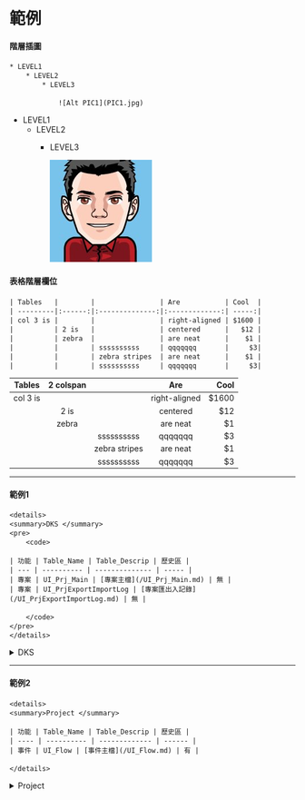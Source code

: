 # 範例

#### 階層插圖

    * LEVEL1
        * LEVEL2
            * LEVEL3

                ![Alt PIC1](PIC1.jpg)

* LEVEL1
    * LEVEL2
        * LEVEL3

            ![Alt PIC1](PIC1.jpg)

#### 表格階層欄位

    | Tables   |        |                | Are           | Cool  |
    | ---------|:------:|:--------------:|:-------------:| -----:|
    | col 3 is |        |                | right-aligned | $1600 |
    |          | 2 is   |                | centered      |   $12 |
    |          | zebra  |                | are neat      |    $1 |
    |          |        | ssssssssss     | qqqqqqq       |     $3|
    |          |        | zebra stripes  | are neat      |    $1 |
    |          |        | ssssssssss     | qqqqqqq       |     $3|



| Tables   | 2 colspan |                | Are           | Cool  |
| ---------|:---------:|:--------------:|:-------------:| -----:|
| col 3 is |           |                | right-aligned | $1600 |
|          | 2 is      |                | centered      |   $12 |
|          | zebra     |                | are neat      |    $1 |
|          |           | ssssssssss     | qqqqqqq       |     $3|
|          |           | zebra stripes  | are neat      |    $1 |
|          |           | ssssssssss     | qqqqqqq       |     $3|

---

#### 範例1

    <details>
    <summary>DKS </summary>
    <pre>
        <code>

    | 功能 | Table_Name | Table_Descrip | 歷史區 |
    | --- | ---------- | -------------- | ----- |
    | 專案 | UI_Prj_Main | [專案主檔](/UI_Prj_Main.md) | 無 |
    | 專案 | UI_PrjExportImportLog | [專案匯出入記錄](/UI_PrjExportImportLog.md) | 無 |

        </code>
    </pre>
    </details>

<details>
<summary>DKS </summary>
<pre><code>

| 功能 | Table_Name | Table_Descrip | 歷史區 |
|------|------------|----------------|-------|
| 專案 | UI_Prj_Main | [專案主檔](/UI_Prj_Main.md) | 無 |
| 專案 | UI_PrjExportImportLog | [專案匯出入記錄](/UI_PrjExportImportLog.md) | 無 |

</code></pre>
</details>

------

#### 範例2

    <details>
    <summary>Project </summary>

    | 功能 | Table_Name | Table_Descrip | 歷史區 |
    | ---- | ---------- | ------------- | ------ |
    | 事件 | UI_Flow | [事件主檔](/UI_Flow.md) | 有 |

    </details>

<details>
<summary>Project </summary>

| 功能 | Table_Name | Table_Descrip | 歷史區 |
|---------|:------:|:--------------:|:-------------:|
| 事件 | UI_Flow | [事件主檔](/UI_Flow.md) | 有 |

</details>
